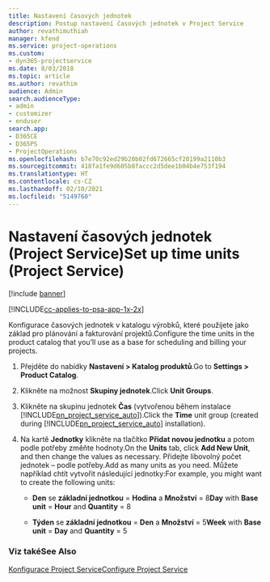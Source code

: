```yaml
---
title: Nastavení časových jednotek
description: Postup nastavení časových jednotek v Project Service
author: revathimuthiah
manager: kfend
ms.service: project-operations
ms.custom:
- dyn365-projectservice
ms.date: 8/03/2018
ms.topic: article
ms.author: revathim
audience: Admin
search.audienceType:
- admin
- customizer
- enduser
search.app:
- D365CE
- D365PS
- ProjectOperations
ms.openlocfilehash: b7e70c92ed29b20b02fd672665cf20199a2110b3
ms.sourcegitcommit: 418fa1fe9d605b8faccc2d5dee1b04b4e753f194
ms.translationtype: HT
ms.contentlocale: cs-CZ
ms.lasthandoff: 02/10/2021
ms.locfileid: "5149760"
---
```

# <a name="set-up-time-units-project-service"></a><span data-ttu-id="84a33-103">Nastavení časových jednotek (Project Service)</span><span class="sxs-lookup"><span data-stu-id="84a33-103">Set up time units (Project Service)</span></span>

[!include [banner](../includes/psa-now-project-operations.md)]

[!INCLUDE[cc-applies-to-psa-app-1x-2x](../includes/cc-applies-to-psa-app-1x-2x.md)]

<span data-ttu-id="84a33-104">Konfigurace časových jednotek v katalogu výrobků, které použijete jako základ pro plánování a fakturování projektů.</span><span class="sxs-lookup"><span data-stu-id="84a33-104">Configure the time units in the product catalog that you’ll use as a base for scheduling and billing your projects.</span></span>  
  
1. <span data-ttu-id="84a33-105">Přejděte do nabídky **Nastavení > Katalog produktů**.</span><span class="sxs-lookup"><span data-stu-id="84a33-105">Go to **Settings > Product Catalog**.</span></span>  
  
2. <span data-ttu-id="84a33-106">Klikněte na možnost **Skupiny jednotek**.</span><span class="sxs-lookup"><span data-stu-id="84a33-106">Click **Unit Groups**.</span></span>  
  
3. <span data-ttu-id="84a33-107">Klikněte na skupinu jednotek **Čas** (vytvořenou během instalace [!INCLUDE[pn_project_service_auto](../includes/pn-project-service-auto.md)]).</span><span class="sxs-lookup"><span data-stu-id="84a33-107">Click the **Time** unit group (created during [!INCLUDE[pn_project_service_auto](../includes/pn-project-service-auto.md)] installation).</span></span>  
  
4. <span data-ttu-id="84a33-108">Na kartě **Jednotky** klikněte na tlačítko **Přidat novou jednotku** a potom podle potřeby změňte hodnoty.</span><span class="sxs-lookup"><span data-stu-id="84a33-108">On the **Units** tab, click **Add New Unit**, and then change the values as necessary.</span></span> <span data-ttu-id="84a33-109">Přidejte libovolný počet jednotek – podle potřeby.</span><span class="sxs-lookup"><span data-stu-id="84a33-109">Add as many units as you need.</span></span> <span data-ttu-id="84a33-110">Můžete například chtít vytvořit následující jednotky:</span><span class="sxs-lookup"><span data-stu-id="84a33-110">For example, you might want to create the following units:</span></span>  
  
   - <span data-ttu-id="84a33-111">**Den** se **základní jednotkou** = **Hodina** a **Množství** = 8</span><span class="sxs-lookup"><span data-stu-id="84a33-111">**Day** with **Base unit** = **Hour** and **Quantity** = 8</span></span>  
  
   - <span data-ttu-id="84a33-112">**Týden** se **základní jednotkou** = **Den** a **Množství** = 5</span><span class="sxs-lookup"><span data-stu-id="84a33-112">**Week** with **Base unit** = **Day** and **Quantity** = 5</span></span>  
  
### <a name="see-also"></a><span data-ttu-id="84a33-113">Viz také</span><span class="sxs-lookup"><span data-stu-id="84a33-113">See Also</span></span>  
 [<span data-ttu-id="84a33-114">Konfigurace Project Service</span><span class="sxs-lookup"><span data-stu-id="84a33-114">Configure Project Service</span></span>](../psa/configure.md)
